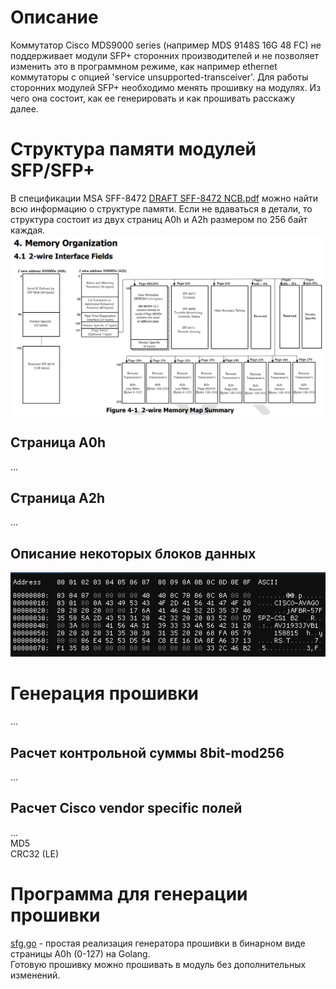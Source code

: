 # Описание
Коммутатор Cisco MDS9000 series (например MDS 9148S 16G 48 FC) не поддерживает модули SFP+ сторонних
производителей и не позволяет изменить это в программном режиме, как например ethernet коммутаторы
с опцией 'service unsupported-transceiver'. Для работы сторонних модулей SFP+ необходимо менять
прошивку на модулях. Из чего она состоит, как ее генерировать и как прошивать расскажу далее.

# Структура памяти модулей SFP/SFP+
В спецификации MSA SFF-8472 [DRAFT SFF-8472 NCB.pdf](docs/DRAFT%20SFF-8472%20NCB.pdf)
можно найти всю информацию о структуре памяти. Если не вдаваться в детали,
то структура состоит из двух страниц A0h и A2h размером по 256 байт каждая.
![img.png](docs/sfp-memory.png)

## Страница A0h
...

## Страница A2h
...

## Описание некоторых блоков данных
![img.png](docs/cisco-fw-hexdump.png)

# Генерация прошивки
...

## Расчет контрольной суммы 8bit-mod256
...

## Расчет Cisco vendor specific полей
...  
MD5  
CRC32 (LE)

# Программа для генерации прошивки
[sfg.go](sfg.go) - простая реализация генератора прошивки в бинарном виде страницы A0h (0-127) на Golang.  
Готовую прошивку можно прошивать в модуль без дополнительных изменений.